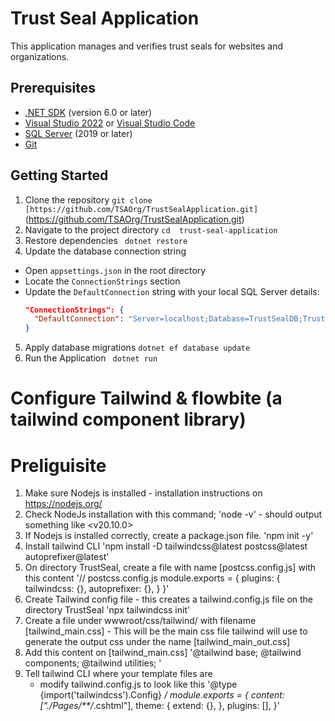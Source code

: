 
# Trust Seal Application

<!-- Brief description of what the Trust Seal Application does -->
This application manages and verifies trust seals for websites and organizations.

## Prerequisites

<!-- List all the software and tools needed to run the project -->
- [.NET SDK](https://dotnet.microsoft.com/download) (version 6.0 or later)
- [Visual Studio 2022](https://visualstudio.microsoft.com/) or [Visual Studio Code](https://code.visualstudio.com/)
- [SQL Server](https://www.microsoft.com/en-us/sql-server/sql-server-downloads) (2019 or later)
- [Git](https://git-scm.com/downloads)

## Getting Started

<!-- Step-by-step instructions to set up the project locally -->

1. Clone the repository
`git clone [https://github.com/TSAOrg/TrustSealApplication.git]`(https://github.com/TSAOrg/TrustSealApplication.git)
2. Navigate to the project directory
 `cd  trust-seal-application`
3. Restore dependencies
 ` dotnet restore`
 4. Update the database connection string
<!-- Explain where to find and how to update the connection string -->
- Open `appsettings.json` in the root directory
- Locate the `ConnectionStrings` section
- Update the `DefaultConnection` string with your local SQL Server details:
  ```json
  "ConnectionStrings": {
    "DefaultConnection": "Server=localhost;Database=TrustSealDB;Trusted_Connection=True;MultipleActiveResultSets=true"
  }
  ```

5. Apply database migrations
  `dotnet ef database update`
 6. Run the Application
  ` dotnet run`

# Configure Tailwind & flowbite (a tailwind component library)

# Preliguisite
1. Make sure Nodejs is installed - installation instructions on https://nodejs.org/
2. Check NodeJs installation with this command; 'node -v' - should output something like <v20.10.0>
3. If Nodejs is installed correctly, create a package.json file.
   'npm init -y'
4. Install tailwind CLI
   'npm install -D tailwindcss@latest postcss@latest autoprefixer@latest'
5. On directory TrustSeal, create a file with name [postcss.config.js] with this content
    '// postcss.config.js
    module.exports = {
      plugins: {
        tailwindcss: {},
        autoprefixer: {},
      }
    }'
6. Create Tailwind config file - this creates a tailwind.config.js file on the directory TrustSeal
  'npx tailwindcss init'
7. Create a file under wwwroot/css/tailwind/ with filename [tailwind_main.css] - This will be the main css file tailwind will use to generate the output css under the name [tailwind_main_out.css]
8. Add this content on [tailwind_main.css]
    '@tailwind base;
     @tailwind components;
     @tailwind utilities;
    '
9. Tell tailwind CLI where your template files are
   - modify tailwind.config.js to look like this
   '@type {import('tailwindcss').Config} */
    module.exports = {
      content: ["./Pages/**/*.cshtml"],
      theme: {
        extend: {},
      },
      plugins: [],
    }'


  
